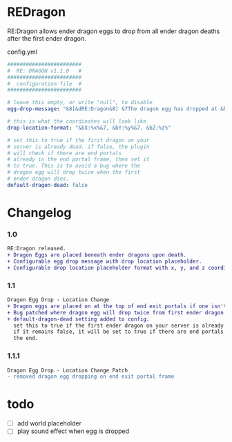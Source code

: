 # REDragon
RE:Dragon allows ender dragon eggs to drop from all ender dragon deaths after the first ender dragon.

config.yml
```yml
########################
#  RE: DRAGON v1.1.0   #
########################
#  configuration file  #
########################

# leave this empty, or write "null", to disable
egg-drop-message: "&8[&dRE:Dragon&8] &7The dragon egg has dropped at &b%drop-location%&7!"

# this is what the coordinates will look like
drop-location-format: "&bX:%x%&7, &bY:%y%&7, &bZ:%z%"

# set this to true if the first dragon on your
# server is already dead. if false, the plugin
# will check if there are end portals
# already in the end portal frame, then set it
# to true. This is to avoid a bug where the
# dragon egg will drop twice when the first
# ender dragon dies.
default-dragon-dead: false
```

# Changelog
### 1.0
```diff
RE:Dragon released.
+ Dragon Eggs are placed beneath ender dragons upon death.
+ Configurable egg drop message with drop location placeholder.
+ Configurable drop location placeholder format with x, y, and z coordinates.
```
### 1.1
```diff
Dragon Egg Drop - Location Change
+ Dragon eggs are placed on at the top of end exit portals if one isn't already present.
+ Bug patched where dragon egg will drop twice from first ender dragon.
+ default-dragon-dead setting added to config.
  set this to true if the first ender dragon on your server is already dead.
  if it remains false, it will be set to true if there are end portals in
  the end.
```
### 1.1.1
```diff
Dragon Egg Drop - Location Change Patch
- removed dragon egg dropping on end exit portal frame
```

# todo
- [ ] add world placeholder
- [ ] play sound effect when egg is dropped
